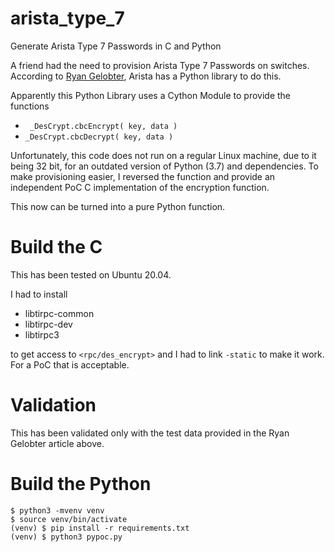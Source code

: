 # arista_type_7

Generate Arista Type 7 Passwords in C and Python

A friend had the need to provision Arista Type 7 Passwords on switches.
According to 
[Ryan Gelobter](https://medium.com/@what_if/encrypting-decrypting-arista-bgp-bmp-ospf-passwords-ff2072460942),
Arista has a Python library to do this.

Apparently this Python Library uses a Cython Module to provide the functions 
- ` _DesCrypt.cbcEncrypt( key, data )`
- `_DesCrypt.cbcDecrypt( key, data )`

Unfortunately, this code does not run on a regular Linux machine, due to it being 32 bit, for an outdated version of Python (3.7) and dependencies.
To make provisioning easier, I reversed the function and provide an independent PoC C implementation of the encryption function.

This now can be turned into a pure Python function.

# Build the C

This has been tested on Ubuntu 20.04.

I had to install

- libtirpc-common
- libtirpc-dev
- libtirpc3

to get access to `<rpc/des_encrypt>` and I had to link `-static` to make it work. For a PoC that is acceptable.

# Validation

This has been validated only with the test data provided in the Ryan Gelobter article above.

# Build the Python

```
$ python3 -mvenv venv
$ source venv/bin/activate
(venv) $ pip install -r requirements.txt
(venv) $ python3 pypoc.py
```
